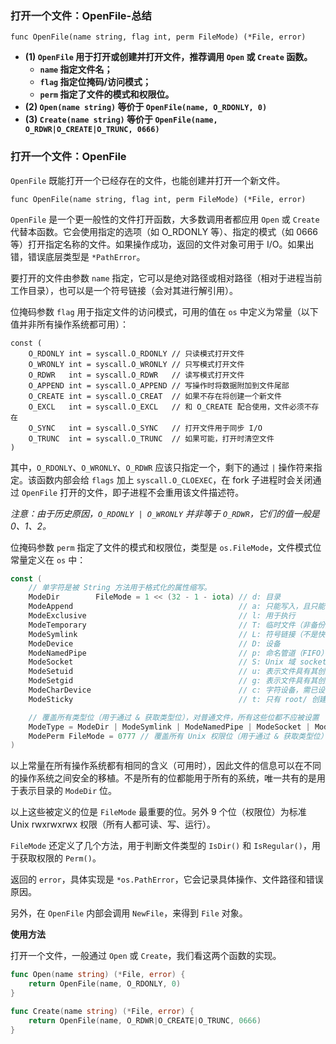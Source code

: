 ### 打开一个文件：OpenFile-总结

`func OpenFile(name string, flag int, perm FileMode) (*File, error)`

- **(1) `OpenFile` 用于打开或创建并打开文件，推荐调用 `Open` 或 `Create` 函数。**
  - **`name` 指定文件名；**
  - **`flag` 指定位掩码/访问模式；**
  - **`perm` 指定了文件的模式和权限位。**
- **(2) `Open(name string)` 等价于 `OpenFile(name, O_RDONLY, 0)`**
- **(3) `Create(name string)` 等价于 `OpenFile(name, O_RDWR|O_CREATE|O_TRUNC, 0666)`**

### 打开一个文件：OpenFile

`OpenFile` 既能打开一个已经存在的文件，也能创建并打开一个新文件。

`func OpenFile(name string, flag int, perm FileMode) (*File, error)`

`OpenFile` 是一个更一般性的文件打开函数，大多数调用者都应用 `Open` 或 `Create` 代替本函数。它会使用指定的选项（如 O_RDONLY 等）、指定的模式（如 0666 等）打开指定名称的文件。如果操作成功，返回的文件对象可用于 I/O。如果出错，错误底层类型是 `*PathError`。

要打开的文件由参数 `name` 指定，它可以是绝对路径或相对路径（相对于进程当前工作目录），也可以是一个符号链接（会对其进行解引用）。

位掩码参数 `flag` 用于指定文件的访问模式，可用的值在 `os` 中定义为常量（以下值并非所有操作系统都可用）：

```
const (
    O_RDONLY int = syscall.O_RDONLY // 只读模式打开文件
    O_WRONLY int = syscall.O_WRONLY // 只写模式打开文件
    O_RDWR   int = syscall.O_RDWR   // 读写模式打开文件
    O_APPEND int = syscall.O_APPEND // 写操作时将数据附加到文件尾部
    O_CREATE int = syscall.O_CREAT  // 如果不存在将创建一个新文件
    O_EXCL   int = syscall.O_EXCL   // 和 O_CREATE 配合使用，文件必须不存在
    O_SYNC   int = syscall.O_SYNC   // 打开文件用于同步 I/O
    O_TRUNC  int = syscall.O_TRUNC  // 如果可能，打开时清空文件
)
```

其中，`O_RDONLY`、`O_WRONLY`、`O_RDWR` 应该只指定一个，剩下的通过 `|` 操作符来指定。该函数内部会给 `flags` 加上 `syscall.O_CLOEXEC`，在 fork 子进程时会关闭通过 `OpenFile` 打开的文件，即子进程不会重用该文件描述符。

*注意：由于历史原因，`O_RDONLY | O_WRONLY` 并非等于 `O_RDWR`，它们的值一般是 0、1、2。*

位掩码参数 `perm` 指定了文件的模式和权限位，类型是 `os.FileMode`，文件模式位常量定义在 `os` 中：

```go
const (
    // 单字符是被 String 方法用于格式化的属性缩写。
    ModeDir        FileMode = 1 << (32 - 1 - iota) // d: 目录
    ModeAppend                                     // a: 只能写入，且只能写入到末尾
    ModeExclusive                                  // l: 用于执行
    ModeTemporary                                  // T: 临时文件（非备份文件）
    ModeSymlink                                    // L: 符号链接（不是快捷方式文件）
    ModeDevice                                     // D: 设备
    ModeNamedPipe                                  // p: 命名管道（FIFO）
    ModeSocket                                     // S: Unix 域 socket
    ModeSetuid                                     // u: 表示文件具有其创建者用户 id 权限
    ModeSetgid                                     // g: 表示文件具有其创建者组 id 的权限
    ModeCharDevice                                 // c: 字符设备，需已设置 ModeDevice
    ModeSticky                                     // t: 只有 root/ 创建者能删除 / 移动文件

    // 覆盖所有类型位（用于通过 & 获取类型位），对普通文件，所有这些位都不应被设置
    ModeType = ModeDir | ModeSymlink | ModeNamedPipe | ModeSocket | ModeDevice
    ModePerm FileMode = 0777 // 覆盖所有 Unix 权限位（用于通过 & 获取类型位）
)
```

以上常量在所有操作系统都有相同的含义（可用时），因此文件的信息可以在不同的操作系统之间安全的移植。不是所有的位都能用于所有的系统，唯一共有的是用于表示目录的 `ModeDir` 位。

以上这些被定义的位是 `FileMode` 最重要的位。另外 9 个位（权限位）为标准 Unix rwxrwxrwx 权限（所有人都可读、写、运行）。

`FileMode` 还定义了几个方法，用于判断文件类型的 `IsDir()` 和 `IsRegular()`，用于获取权限的 `Perm()`。

返回的 `error`，具体实现是 `*os.PathError`，它会记录具体操作、文件路径和错误原因。

另外，在 `OpenFile` 内部会调用 `NewFile`，来得到 `File` 对象。

**使用方法**

打开一个文件，一般通过 `Open` 或 `Create`，我们看这两个函数的实现。

```go
func Open(name string) (*File, error) {
    return OpenFile(name, O_RDONLY, 0)
}

func Create(name string) (*File, error) {
    return OpenFile(name, O_RDWR|O_CREATE|O_TRUNC, 0666)
}
```
